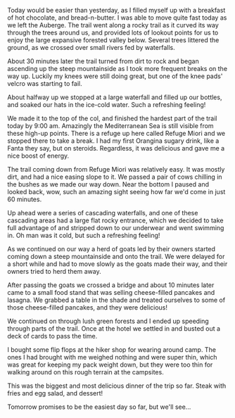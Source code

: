Today would be easier than yesterday, as I filled myself up with a breakfast of hot chocolate, and bread-n-butter. I was able to move quite fast today as we left the Auberge. The trail went along a rocky trail as it curved its way through the trees around us, and provided lots of lookout points for us to enjoy the large expansive forested valley below. Several trees littered the ground, as we crossed over small rivers fed by waterfalls.

About 30 minutes later the trail turned from dirt to rock and began ascending up the steep mountainside as I took more frequent breaks on the way up. Luckily my knees were still doing great, but one of the knee pads' velcro was starting to fail.

About halfway up we stopped at a large waterfall and filled up our bottles, and soaked our hats in the ice-cold water. Such a refreshing feeling!

We made it to the top of the col, and finished the hardest part of the trail today by 9:00 am. Amazingly the Mediterranean Sea is still visible from these high-up points. There is a refuge up here called Refuge Miori and we stopped there to take a break. I had my first Orangina sugary drink, like a Fanta they say, but on steroids. Regardless, it was delicious and gave me a nice boost of energy.

The trail coming down from Refuge Miori was relatively easy. It was mostly dirt, and had a nice easing slope to it. We passed a pair of cows chilling in the bushes as we made our way down. Near the bottom I paused and looked back, wow, such an amazing sight seeing how far we'd come in just 60 minutes.

Up ahead were a series of cascading waterfalls, and one of these cascading areas had a large flat rocky entrance, which we decided to take full advantage of and stripped down to our underwear and went swimming in. Oh man was it cold, but such a refreshing feeling!

As we continued on our way a herd of goats led by their owners started coming down a steep mountainside and onto the trail. We were delayed for a short while and had to move slowly as the goats made their way, and their owners tried to herd them away.

After passing the goats we crossed a bridge and about 10 minutes later came to a small food stand that was selling cheese-filled pancakes and lasagna. We grabbed a table in the shade and treated ourselves to some of those cheese-filled pancakes, and they were delicious!

We continued on through lush green forests and I ended up speeding through parts of the trail. Once at the hotel we settled in and busted out a deck of cards to pass the time.

I bought some flip flops at the hiker shop for wearing around camp. The ones I had brought with me weighed nothing and were super thin, which was great for keeping my pack weight down, but they were too thin for walking around on this rough terrain at the campsites.

This was the biggest and most delicious dinner of the trip so far. Steak with fries and egg salad, and dessert!

Tomorrow promises to be the easiest day so far, but we'll see...